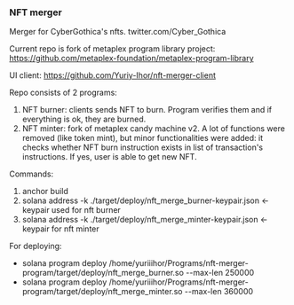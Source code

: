### NFT merger
Merger for CyberGothica's nfts.
twitter.com/Cyber_Gothica

Current repo is fork of metaplex program library project: https://github.com/metaplex-foundation/metaplex-program-library

UI client: https://github.com/Yuriy-Ihor/nft-merger-client 

Repo consists of 2 programs:
1. NFT burner: clients sends NFT to burn. Program verifies them and if everything is ok, they are burned.
2. NFT minter: fork of metaplex candy machine v2. A lot of functions were removed (like token mint), but minor functionalities were added: it checks whether NFT burn instruction exists in list of transaction's instructions. If yes, user is able to get new NFT. 

Commands:
1. anchor build
2. solana address -k ./target/deploy/nft_merge_burner-keypair.json <- keypair used for nft burner
3. solana address -k ./target/deploy/nft_merge_minter-keypair.json <- keypair for nft minter

For deploying:
- solana program deploy /home/yuriiihor/Programs/nft-merger-program/target/deploy/nft_merge_burner.so --max-len 250000
- solana program deploy /home/yuriiihor/Programs/nft-merger-program/target/deploy/nft_merge_minter.so --max-len 360000